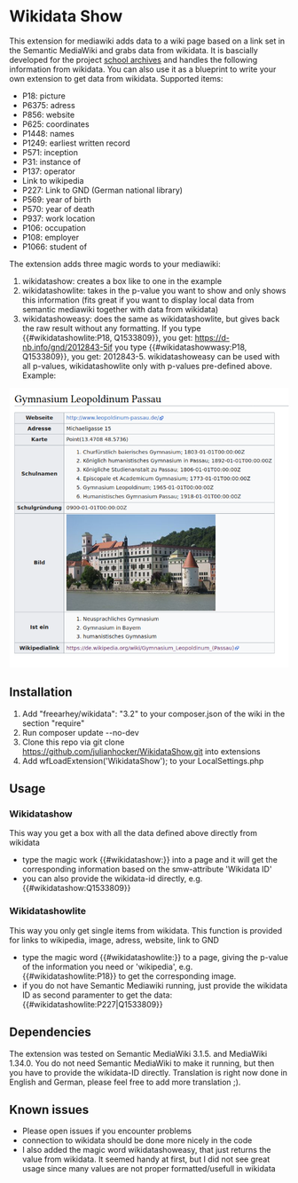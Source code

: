 # Wikidata Show
This extension for mediawiki adds data to a wiki page based on a link set in the Semantic MediaWiki and grabs data from wikidata. It is bascially developed for the project [school archives](https://schularchive.bbf.dipf.de) and handles the following information from wikidata. You can also use it as a blueprint to write your own extension to get data from wikidata. Supported items:
* P18: picture 
* P6375: adress
* P856: website
* P625: coordinates
* P1448: names
* P1249: earliest written record
* P571: inception
* P31: instance of
* P137: operator
* Link to wikipedia
* P227: Link to GND (German national library)
* P569: year of birth
* P570: year of death
* P937: work location
* P106: occupation
* P108: employer
* P1066: student of

The extension adds three magic words to your mediawiki:
1. wikidatashow: creates a box like to one in the example
1. wikidatashowlite: takes in the p-value you want to show and only shows this information (fits great if you want to display local data from semantic mediawiki together with data from wikidata)
1. wikidatashoweasy: does the same as wikidatashowlite, but gives back the raw result without any formatting. If you type {{#wikidatashowlite:P18, Q1533809}}, you get: https://d-nb.info/gnd/2012843-5if you type {{#wikidatashowwasy:P18, Q1533809}}, you get: 2012843-5. wikidatashoweasy can be used with all p-values, wikidatashowlite only with p-values pre-defined above.
Example:

![alt text](https://raw.githubusercontent.com/julianhocker/wikidatashow/master/example.png "Example of extension")

## Installation
1. Add "freearhey/wikidata": "3.2" to your composer.json of the wiki in the section "require"
2. Run composer update --no-dev
3. Clone this repo via git clone https://github.com/julianhocker/WikidataShow.git into extensions 
4. Add wfLoadExtension('WikidataShow'); to your LocalSettings.php

## Usage
### Wikidatashow
This way you get a box with all the data defined above directly from wikidata
* type the magic work {{#wikidatashow:}} into a page and it will get the corresponding information based on the smw-attribute 'Wikidata ID'
* you can also provide the wikidata-id directly, e.g. {{#wikidatashow:Q1533809}}

### Wikidatashowlite
This way you only get single items from wikidata. This function is provided for links to wikipedia, image, adress, website, link to GND
* type the magic word {{#wikidatashowlite:}} to a page, giving the p-value of the information you need or 'wikipedia', e.g. {{#wikidatashowlite:P18}} to get the corresponding image. 
* if you do not have Semantic Mediawiki running, just provide the wikidata ID as second paramenter to get the data: 
{{#wikidatashowlite:P227|Q1533809}}

## Dependencies
The extension was tested on Semantic MediaWiki 3.1.5. and MediaWiki 1.34.0. You do not need Semantic MediaWiki to make it running, but then you have to provide the wikidata-ID directly.  Translation is right now done in English and German, please feel free to add more translation ;). 

## Known issues 
* Please open issues if you encounter problems 
* connection to wikidata should be done more nicely in the code
* I also added the magic word wikidatashoweasy, that just returns the value from wikidata. It seemed handy at first, but I did not see great usage since many values are not proper formatted/usefull in wikidata